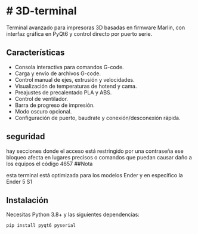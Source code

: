 # # 3D-terminal

Terminal avanzado para impresoras 3D basadas en firmware Marlin, con interfaz gráfica en PyQt6 y control directo por puerto serie.

## Características

- Consola interactiva para comandos G-code.
- Carga y envío de archivos G-code.
- Control manual de ejes, extrusión y velocidades.
- Visualización de temperaturas de hotend y cama.
- Preajustes de precalentado PLA y ABS.
- Control de ventilador.
- Barra de progreso de impresión.
- Modo oscuro opcional.
- Configuración de puerto, baudrate y conexión/desconexión rápida.

## seguridad 
hay secciones donde el acceso está restringido por una contraseña ese bloqueo afecta en lugares precisos o comandos que puedan causar daño a los equipos el código 
                   4657
##Nota 

esta terminal está optimizada para los modelos Ender y en específico la Ender 5 S1 
## Instalación

Necesitas Python 3.8+ y las siguientes dependencias:

```bash
pip install pyqt6 pyserial